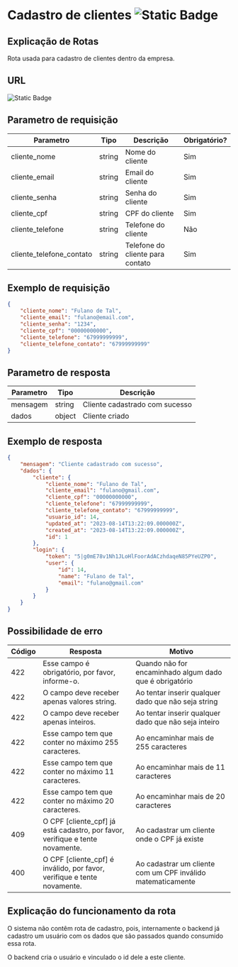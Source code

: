 # Cadastro de clientes ![Static Badge](https://img.shields.io/badge/Rota_autenticada-49CC90)

## Explicação de Rotas

Rota usada para cadastro de clientes dentro da empresa.

## URL

![Static Badge](https://img.shields.io/badge/POST-%2Fapi%2Fv1%2Fcliente%2Fcadastro-%2349CC90)

## Parametro de requisição

| Parametro                | Tipo   | Descrição                                      | Obrigatório? |
|--------------------------|--------|------------------------------------------------|--------------|
| cliente_nome             | string | Nome do cliente                                | Sim          |
| cliente_email            | string | Email do cliente                               | Sim          |
| cliente_senha            | string | Senha do cliente                               | Sim          |
| cliente_cpf              | string | CPF do cliente                                 | Sim          |                  
| cliente_telefone         | string | Telefone do cliente                            | Não          |
| cliente_telefone_contato | string | Telefone do cliente para contato               | Sim          |

## Exemplo de requisição

```json
{
    "cliente_nome": "Fulano de Tal",
    "cliente_email": "fulano@email.com",
    "cliente_senha": "1234",
    "cliente_cpf": "00000000000",
    "cliente_telefone": "67999999999",
    "cliente_telefone_contato": "67999999999"
}
```

## Parametro de resposta

| Parametro | Tipo   | Descrição                      |
|-----------|--------|--------------------------------|
| mensagem  | string | Cliente cadastrado com sucesso |
| dados     | object | Cliente criado                 |

## Exemplo de resposta

```json
{
    "mensagem": "Cliente cadastrado com sucesso",
    "dados": {
        "cliente": {
            "cliente_nome": "Fulano de Tal",
            "cliente_email": "fulano@gmail.com",
            "cliente_cpf": "00000000000",
            "cliente_telefone": "67999999999",
            "cliente_telefone_contato": "67999999999",
            "usuario_id": 14,
            "updated_at": "2023-08-14T13:22:09.000000Z",
            "created_at": "2023-08-14T13:22:09.000000Z",
            "id": 1
        },
        "login": {
            "token": "5|g0mE78v1Nh1JLoHlFoorAdACzhdaqeN85PYeUZP0",
            "user": {
                "id": 14,
                "name": "Fulano de Tal",
                "email": "fulano@gmail.com"
            }
        }
    }
}
```

## Possibilidade de erro

| Código | Resposta                                                                        | Motivo                                                      |
|--------|---------------------------------------------------------------------------------|-------------------------------------------------------------|
| 422    | Esse campo é obrigatório, por favor, informe-o.                                 | Quando não for encaminhado algum dado que é obrigatório     |
| 422    | O campo deve receber apenas valores string.                                     | Ao tentar inserir qualquer dado que não seja string         |
| 422    | O campo deve receber apenas inteiros.                                           | Ao tentar inserir qualquer dado que não seja inteiro        |
| 422    | Esse campo tem que conter no máximo 255 caracteres.                             | Ao encaminhar mais de 255 caracteres                        |
| 422    | Esse campo tem que conter no máximo 11 caracteres.                              | Ao encaminhar mais de 11 caracteres                         |
| 422    | Esse campo tem que conter no máximo 20 caracteres.                              | Ao encaminhar mais de 20 caracteres                         |
| 409    | O CPF \[cliente_cpf\] já está cadastro, por favor, verifique e tente novamente. | Ao cadastrar um cliente onde o CPF já existe                |
| 400    | O CPF \[cliente_cpf\] é inválido, por favor, verifique e tente novamente.       | Ao cadastrar um cliente com um CPF inválido matematicamente |


## Explicação do funcionamento da rota

O sistema não contêm rota de cadastro, pois, internamente o backend já cadastro um usuário com os dados que são passados quando consumido essa rota.

O backend cria o usuário e vinculado o id dele a este cliente.
